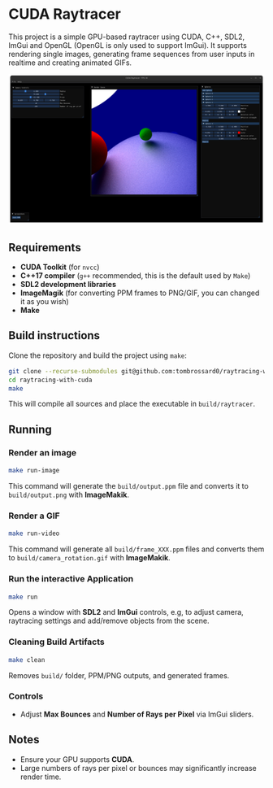 # CUDA Raytracer

This project is a simple GPU-based raytracer using CUDA, C++, SDL2, ImGui and
OpenGL (OpenGL is only used to support ImGui). It supports rendering single
images, generating frame sequences from user inputs in realtime and creating
animated GIFs.

![screenshot](images/screenshot.png)

## Requirements

- **CUDA Toolkit** (for `nvcc`)
- **C++17 compiler** (`g++` recommended, this is the default used by `Make`)
- **SDL2 development libraries**
- **ImageMagik** (for converting PPM frames to PNG/GIF, you can changed it as you wish)
- **Make**

## Build instructions

Clone the repository and build the project using `make`:

```sh
git clone --recurse-submodules git@github.com:tombrossard0/raytracing-with-cuda.git
cd raytracing-with-cuda
make
```

This will compile all sources and place the executable in `build/raytracer`.

## Running

### Render an image

```sh
make run-image
```

This command will generate the `build/output.ppm` file and converts it to
`build/output.png` with **ImageMakik**.

### Render a GIF

```sh
make run-video
```

This command will generate all `build/frame_XXX.ppm` files and converts them to
`build/camera_rotation.gif` with **ImageMakik**.

### Run the interactive Application

```sh
make run
```

Opens a window with **SDL2** and **ImGui** controls, e.g, to adjust camera,
raytracing settings and add/remove objects from the scene.

### Cleaning Build Artifacts

```sh
make clean
```

Removes `build/` folder, PPM/PNG outputs, and generated frames.

### Controls

- Adjust **Max Bounces** and **Number of Rays per Pixel** via ImGui sliders.

## Notes

- Ensure your GPU supports **CUDA**.
- Large numbers of rays per pixel or bounces may significantly increase render time.
